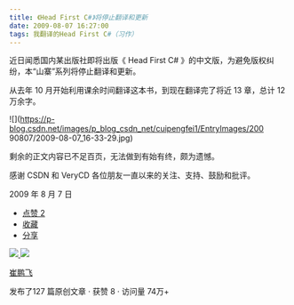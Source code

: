 ```yaml
---
title: 《Head First C#》将停止翻译和更新
date: 2009-08-07 16:27:00
tags: 我翻译的Head First C#（习作）
---
```

近日闻悉国内某出版社即将出版《  Head First C#  》的中文版，为避免版权纠纷，本“山寨”系列将停止翻译和更新。

  

从去年  10  月开始利用课余时间翻译这本书，到现在翻译完了将近  13  章，总计  12  万余字。

  

![](https://p-blog.csdn.net/images/p_blog_csdn_net/cuipengfei1/EntryImages/200
90807/2009-08-07_16-33-29.jpg)

剩余的正文内容已不足百页，无法做到有始有终，颇为遗憾。

  

感谢  CSDN  和  VeryCD  各位朋友一直以来的关注、支持、鼓励和批评。

  

2009  年  8  月  7  日

  * [ 点赞  2  ](javascript:;)
  * [ 收藏  ](javascript:;)
  * [ 分享 ](javascript:;)

[ ![](https://profile.csdnimg.cn/5/2/5/3_cuipengfei1)
![](https://g.csdnimg.cn/static/user-reg-year/1x/11.png)
](https://blog.csdn.net/cuipengfei1)

[ 崔鹏飞 ](https://blog.csdn.net/cuipengfei1)

发布了127 篇原创文章  ·  获赞 8  ·  访问量 74万+

